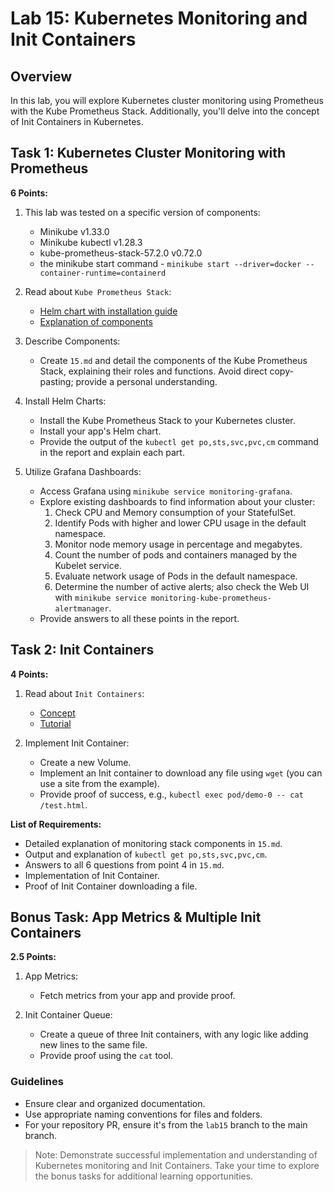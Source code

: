 # Lab 15: Kubernetes Monitoring and Init Containers

## Overview

In this lab, you will explore Kubernetes cluster monitoring using Prometheus with the Kube Prometheus Stack. Additionally, you'll delve into the concept of Init Containers in Kubernetes.

## Task 1: Kubernetes Cluster Monitoring with Prometheus

**6 Points:**

1. This lab was tested on a specific version of components:
    - Minikube v1.33.0
    - Minikube kubectl v1.28.3
    - kube-prometheus-stack-57.2.0    v0.72.0
    - the minikube start command - `minikube start --driver=docker --container-runtime=containerd`

2. Read about `Kube Prometheus Stack`:
    - [Helm chart with installation guide](https://github.com/prometheus-community/helm-charts/tree/main/charts/kube-prometheus-stack)
    - [Explanation of components](https://github.com/prometheus-operator/kube-prometheus#kubeprometheus)

3. Describe Components:
    - Create `15.md` and detail the components of the Kube Prometheus Stack, explaining their roles and functions. Avoid direct copy-pasting; provide a personal understanding.

4. Install Helm Charts:
    - Install the Kube Prometheus Stack to your Kubernetes cluster.
    - Install your app's Helm chart.
    - Provide the output of the `kubectl get po,sts,svc,pvc,cm` command in the report and explain each part.

5. Utilize Grafana Dashboards:
    - Access Grafana using `minikube service monitoring-grafana`.
    - Explore existing dashboards to find information about your cluster:
        1. Check CPU and Memory consumption of your StatefulSet.
        2. Identify Pods with higher and lower CPU usage in the default namespace.
        3. Monitor node memory usage in percentage and megabytes.
        4. Count the number of pods and containers managed by the Kubelet service.
        5. Evaluate network usage of Pods in the default namespace.
        6. Determine the number of active alerts; also check the Web UI with `minikube service monitoring-kube-prometheus-alertmanager`.
    - Provide answers to all these points in the report.

## Task 2: Init Containers

**4 Points:**

1. Read about `Init Containers`:
    - [Concept](https://kubernetes.io/docs/concepts/workloads/pods/init-containers/)
    - [Tutorial](https://kubernetes.io/docs/tasks/configure-pod-container/configure-pod-initialization/#create-a-pod-that-has-an-init-container)

2. Implement Init Container:
    - Create a new Volume.
    - Implement an Init container to download any file using `wget` (you can use a site from the example).
    - Provide proof of success, e.g., `kubectl exec pod/demo-0 -- cat /test.html`.

**List of Requirements:**

- Detailed explanation of monitoring stack components in `15.md`.
- Output and explanation of `kubectl get po,sts,svc,pvc,cm`.
- Answers to all 6 questions from point 4 in `15.md`.
- Implementation of Init Container.
- Proof of Init Container downloading a file.

## Bonus Task: App Metrics & Multiple Init Containers

**2.5 Points:**

1. App Metrics:
    - Fetch metrics from your app and provide proof.

2. Init Container Queue:
    - Create a queue of three Init containers, with any logic like adding new lines to the same file.
    - Provide proof using the `cat` tool.

### Guidelines

- Ensure clear and organized documentation.
- Use appropriate naming conventions for files and folders.
- For your repository PR, ensure it's from the `lab15` branch to the main branch.

> Note: Demonstrate successful implementation and understanding of Kubernetes monitoring and Init Containers. Take your time to explore the bonus tasks for additional learning opportunities.
